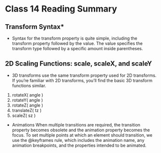 # Class 14 Reading Summary

## Transform Syntax*

- Syntax for the transform property is quite simple, including the transform property followed by the value. The value specifies the transform type followed by a specific amount inside parentheses.

## 2D Scaling Functions: scale, scaleX, and scaleY

- 3D transforms use the same transform property used for 2D transforms. If you’re familiar with 2D transforms, you’ll find the basic 3D transform functions similar.

1. rotateX( angle )
1. rotateY( angle )
1. rotateZ( angle )
1. translateZ( tz )
1. scaleZ( sz )

- Animations
When multiple transitions are required, the transition property becomes obsolete and the animation property becomes the focus. To set multiple points at which an element should transition, we use the @keyframes rule, which includes the animation name, any animation breakpoints, and the properties intended to be animated.




